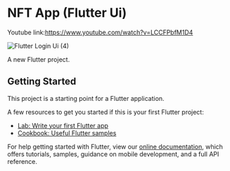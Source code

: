 # NFT App (Flutter Ui)

Youtube link:https://www.youtube.com/watch?v=LCCFPbfM1D4

![Flutter Login Ui (4)](https://user-images.githubusercontent.com/87581799/134552640-d49f115c-4eeb-490c-85c1-7398f04ac61c.png)


A new Flutter project.

## Getting Started

This project is a starting point for a Flutter application.

A few resources to get you started if this is your first Flutter project:

- [Lab: Write your first Flutter app](https://flutter.dev/docs/get-started/codelab)
- [Cookbook: Useful Flutter samples](https://flutter.dev/docs/cookbook)

For help getting started with Flutter, view our
[online documentation](https://flutter.dev/docs), which offers tutorials,
samples, guidance on mobile development, and a full API reference.
